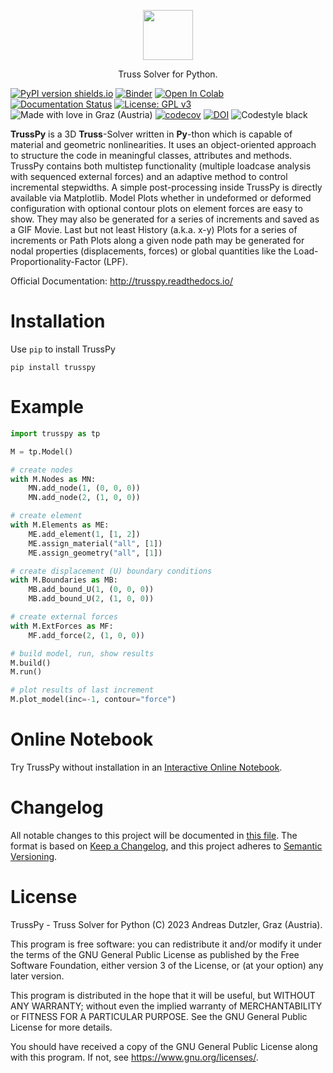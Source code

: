 <p align="center">
  <a href="https://trusspy.readthedocs.io"><img src="https://raw.githubusercontent.com/adtzlr/trusspy/main/docs/_static/logo.png" height="80px"/></a>
  <p align="center">Truss Solver for Python.</p>
</p>

[![PyPI version shields.io](https://img.shields.io/pypi/v/trusspy.svg)](https://pypi.python.org/pypi/trusspy/) [![Binder](https://mybinder.org/badge_logo.svg)](https://mybinder.org/v2/gh/adtzlr/trusspy/main?labpath=docs%2Fexamples%2Fe101.ipynb) <a target="_blank" href="https://colab.research.google.com/github/adtzlr/trusspy/blob/main/docs/examples/e101.ipynb"><img src="https://colab.research.google.com/assets/colab-badge.svg" alt="Open In Colab"/></a> [![Documentation Status](https://readthedocs.org/projects/trusspy/badge/?version=latest)](https://trusspy.readthedocs.io/en/latest/?badge=latest) [![License: GPL v3](https://img.shields.io/badge/License-GPLv3-blue.svg)](https://www.gnu.org/licenses/gpl-3.0) ![Made with love in Graz (Austria)](https://img.shields.io/badge/Made%20with%20%E2%9D%A4%EF%B8%8F%20in-Graz%20(Austria)-0c674a) [![codecov](https://codecov.io/gh/adtzlr/trusspy/branch/main/graph/badge.svg?token=2Z0ZKOUKPW)](https://codecov.io/gh/adtzlr/trusspy) [![DOI](https://zenodo.org/badge/145743574.svg)](https://zenodo.org/badge/latestdoi/145743574) ![Codestyle black](https://img.shields.io/badge/code%20style-black-black)

**TrussPy** is a 3D **Truss**-Solver written in **Py**-thon which is capable of material and geometric nonlinearities. It uses an object-oriented approach to structure the code in meaningful classes, attributes and methods. TrussPy contains both multistep functionality (multiple loadcase analysis with sequenced external forces) and an adaptive method to control incremental stepwidths. A simple post-processing inside TrussPy is directly available via Matplotlib. Model Plots whether in undeformed or deformed configuration with optional contour plots on element forces are easy to show. They may also be generated for a series of increments and saved as a GIF Movie. Last but not least History (a.k.a. x-y) Plots for a series of increments or Path Plots along a given node path may be generated for nodal properties (displacements, forces) or global quantities like the Load-Proportionality-Factor (LPF).
   
Official Documentation: http://trusspy.readthedocs.io/

# Installation
Use `pip` to install TrussPy

```
pip install trusspy
```

# Example
```python
import trusspy as tp

M = tp.Model()

# create nodes
with M.Nodes as MN:
    MN.add_node(1, (0, 0, 0))
    MN.add_node(2, (1, 0, 0))

# create element
with M.Elements as ME:
    ME.add_element(1, [1, 2])
    ME.assign_material("all", [1])
    ME.assign_geometry("all", [1])

# create displacement (U) boundary conditions
with M.Boundaries as MB:
    MB.add_bound_U(1, (0, 0, 0))
    MB.add_bound_U(2, (1, 0, 0))

# create external forces
with M.ExtForces as MF:
    MF.add_force(2, (1, 0, 0))

# build model, run, show results
M.build()
M.run()

# plot results of last increment
M.plot_model(inc=-1, contour="force")
```
	
# Online Notebook
Try TrussPy without installation in an [Interactive Online Notebook](
https://colab.research.google.com/github/adtzlr/trusspy/blob/main/docs/examples/e101.ipynb).

# Changelog
All notable changes to this project will be documented in [this file](CHANGELOG.md). The format is based on [Keep a Changelog](https://keepachangelog.com/en/1.0.0/), and this project adheres to [Semantic Versioning](https://semver.org/spec/v2.0.0.html).

# License
TrussPy - Truss Solver for Python (C) 2023 Andreas Dutzler, Graz (Austria).

This program is free software: you can redistribute it and/or modify it under the terms of the GNU General Public License as published by the Free Software Foundation, either version 3 of the License, or (at your option) any later version.

This program is distributed in the hope that it will be useful, but WITHOUT ANY WARRANTY; without even the implied warranty of MERCHANTABILITY or FITNESS FOR A PARTICULAR PURPOSE. See the GNU General Public License for more details.

You should have received a copy of the GNU General Public License along with this program. If not, see <https://www.gnu.org/licenses/>.

